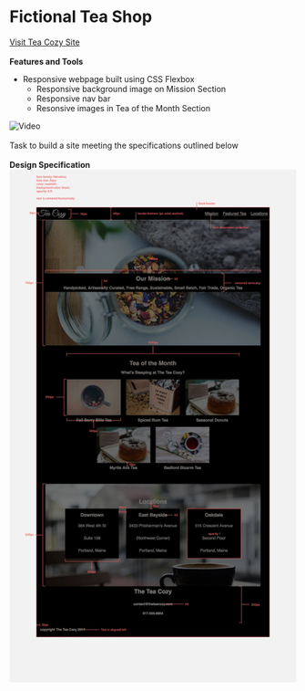 # Fictional Tea Shop<br>
[Visit Tea Cozy Site](https://fquinn454.github.io/TeaCozy/)<br><br>
**Features and Tools**
- Responsive webpage built using CSS Flexbox
  - Responsive background image on Mission Section
  - Responsive nav bar
  - Resonsive images in Tea of the Month Section

![Video](tea-cozy.gif)
<br><br>
Task to build a site meeting the specifications outlined below<br><br>
**Design Specification**<br>
![Design-Specification](img-tea-cozy-redline.webp)


